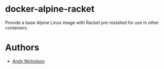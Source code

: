 # docker-alpine-racket

Provide a base Alpine Linux image with Racket pre-installed
for use in other containers.

# Authors

* [Andy Nicholson](mailto:andrew@anicholson.net)
